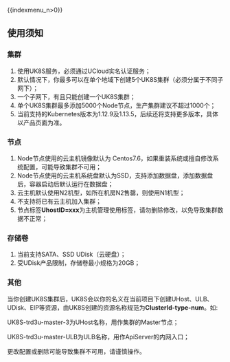 {{indexmenu_n>0}}
## 使用须知


### 集群

1. 使用UK8S服务，必须通过UCloud实名认证服务；
2. 默认情况下，你最多可以在单个地域下创建5个UK8S集群（必须分属于不同子网下）；
3. 一个子网下，有且只能创建一个UK8S集群；
4. 单个UK8S集群最多添加5000个Node节点，生产集群建议不超过1000个；
5. 当前支持的Kubernetes版本为1.12.9及1.13.5，后续还将支持更多版本，具体以产品页面为准。

### 节点

1. Node节点使用的云主机镜像默认为 Centos7.6，如果重装系统或擅自修改系统配置，可能导致集群不可用；
2. Node节点使用的云主机系统盘默认为SSD，支持添加数据盘，添加数据盘后，容器启动后默认运行在数据盘；
3. 云主机默认使用N2机型，如所在机房N2售罄，则使用N1机型；
4. 不支持将已有云主机加入集群；
5. 节点标签**UhostID=xxx**为主机管理使用标签，请勿删除修改，以免导致集群数据不正常；

### 存储卷

1. 当前支持SATA、SSD UDisk（云硬盘）；
2. 受UDisk产品限制，存储卷最小规格为20GB；

### 其他

当你创建UK8S集群后，UK8S会以你的名义在当前项目下创建UHost、ULB、UDisk、EIP等资源，由UK8S创建的资源名称规范为**ClusterId-type-num**。如:

UK8S-trd3u-master-3为UHost名称，用作集群的Master节点；

UK8S-trd3u-master-ULB为ULB名称，用作ApiServer的内网入口；

更改配置或删除可能导致集群不可用，请谨慎操作。